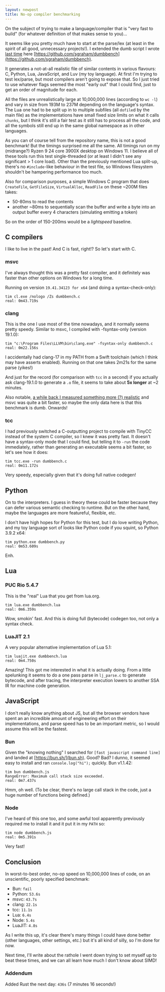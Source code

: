 ```yaml
---
layout: newpost
title: No-op compiler benchmarking
---
```


On the subject of trying to make a language/compiler that is "very fast
to build" (for whatever definition of that makes sense to you)...

It seems like you pretty much have to start at the parse/lex (at least
in the spirit of all good, unnecessary projects!). I extended the dumb
script I wrote [last time](/2024/12/20/60-fps-compiler/) here
[https://github.com/sgraham/dumbbench](https://github.com/sgraham/dumbbench).

It generates a not-at-all realistic file of similar contents in various
flavours: C, Python, Lua, JavaScript, and Luv (my toy language). At
first I'm trying to test lex/parse, but most compilers aren't going to
expose that. So I just tried to use whatever flags seemed the most
"early out" that I could find, just to get an order of magnitude for
each.

All the files are unrealistically large at 10,000,000 lines (according
to `wc -l`) and vary in size from 193M to 237M depending on the
language's syntax. The Lua one had to be split up in to multiple
subfiles (all `dofile`d by the main file) as the implementations have
small fixed size limits on what it calls `chunks`, but I think it's
still a fair test as it still has to process all the code, and all the
symbols still end up in the same global namespace as in other languages.

As you can of course tell from the repository name, this is not a good
benchmark! But the timings surprised me all the same. All timings run on
my (midrange?) Ryzen 9 24 core 3900X desktop on Windows 11. I believe
all of these tools run this test single-threaded (or at least I didn't
see any significant > 1 core load). Other than the previously mentioned
Lua split-up, there's no `#include`-like behaviour in the test file, so
Windows filesystem shouldn't be hampering performance too much.

Also for comparison purposes, a simple Windows C program that does
`CreateFile`, `GetFileSize`, `VirtualAlloc`, `ReadFile` on these ~200M
files takes:
- 50-80ms to read the contents
- another ~80ms to sequentially scan the buffer and write a byte into an
  output buffer every 4 characters (simulating emitting a token)

So on the order of 150-200ms would be a _lightspeed_ baseline.

## C compilers

I like to live in the past! And C is fast, right!? So let's start with
C.

### msvc

I've always thought this was a pretty fast compiler, and it definitely
was faster than other options on Windows for a long time.

Running on version `19.41.34123 for x64` (and doing a syntax-check-only):

```
tim cl.exe /nologo /Zs dumbbench.c
real: 0m43.719s
```

### clang

This is the one I use most of the time nowadays, and it normally seems
pretty speedy. Similar to msvc, I compiled with -fsyntax-only (version
19.1.0):
```
tim "c:\Program Files\LLVM\bin\clang.exe" -fsyntax-only dumbbench.c
real: 0m22.156s
```

I accidentally had clang-17 in my PATH from a Swift toolchain (which I
think may have asserts enabled). Running on that one takes 2m21s for the
same parse (yikes!)

And just for the record (for comparison with `tcc` in a second) if you
actually ask clang-19.1.0 to generate a `.o` file, it seems to take about **5x
longer** at ~2 minutes.

Also notable, [a while back I measured something more (?)
realistic](/2023/04/11/fast-updates/) and msvc was quite a bit faster,
so maybe the only data here is that this benchmark is dumb. Onwards!

### tcc

I had previously switched a C-outputting project to compile with TinyCC
instead of the system C compiler, so I knew it was pretty fast. It
doesn't have a syntax-only mode that I could find, but telling it to
`-run` the code immediately, rather than generating an executable seems
a bit faster, so let's see how it does:

```
tim tcc.exe -run dumbbench.c
real: 0m11.172s
```

Very speedy, especially given that it's doing full native codegen!


## Python

On to the interpreters. I guess in theory these could be faster because
they can defer various semantic checking to runtime. But on the other
hand, maybe the languages are more featureful, flexible, etc.

I don't have high hopes for Python for this test, but I do love writing
Python, and my toy language sort of looks like Python code if you
squint, so  Python 3.9.2 x64:

```
tim python.exe dumbbench.py
real: 0m53.609s
```

Enh.


## Lua

### PUC Rio 5.4.7

This is the "real" Lua that you get from lua.org.

```
tim lua.exe dumbbench.lua
real: 0m6.359s
```

Wow, smokin' fast. And this is doing full (bytecode) codegen too, not
only a syntax check.


### LuaJIT 2.1

A very popular alternative implementation of Lua 5.1:

```
tim luajit.exe dumbbench.lua
real: 0m4.750s
```

Amazing! This got me interested in what it is actually doing. From a
little spelunking it seems to do a one pass parse in `lj_parse.c` to
generate bytecode, and after tracing, the interpreter execution lowers
to another SSA IR for machine code generation.

## JavaScript

I don't really know anything about JS, but all the browser vendors have
spent an an incredible amount of engineering effort on their
implementations, and parse speed has to be an important metric, so I
would assume this will be the fastest. 

### Bun

Given the "knowing nothing" I searched for `[fast javascript command
line]` and landed at [https://bun.sh/](bun.sh). Good? Bad? I dunno, it
seemed easy to install and ran `console.log("hi");` quickly. Bun
v1.1.42:

```
tim bun dumbbench.js
RangeError: Maximum call stack size exceeded.
real: 0m7.437s
```

Hmm, oh well. (To be clear, there's no large call stack in the code,
just a huge number of functions being defined.)

### Node

I've heard of this one too, and some awful tool apparently previously
required me to install it and it put it in my `PATH` so:

```
tim node dumbbench.js
real: 0m5.391s
```

Very fast!


## Conclusion

In worst-to-best order, no-op speed on 10,000,000 lines of code, on an
unscientific, poorly specified benchmark:

- Bun: `fail`
- Python: `53.6s`
- msvc: `43.7s`
- clang: `22.1s`
- tcc: `11.1s`
- Lua: `6.4s`
- Node: `5.4s`
- LuaJIT: `4.8s`

As I write this up, it's clear there's many things I could have done
better (other languages, other settings, etc.) but it's all kind of
silly, so I'm done for now.

Next time, I'll write about the rathole I went down trying to set myself
up to beat these times, and we can all learn how much I don't know about
SIMD!

### Addendum

Added Rust the next day: `436s` (7 minutes 16 seconds!)
